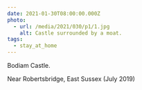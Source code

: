 ```yaml
---
date: 2021-01-30T08:00:00.000Z
photo:
  - url: /media/2021/030/p1/1.jpg
    alt: Castle surrounded by a moat.
tags:
  - stay_at_home
---
```


Bodiam Castle.

Near Robertsbridge, East Sussex (July 2019)
